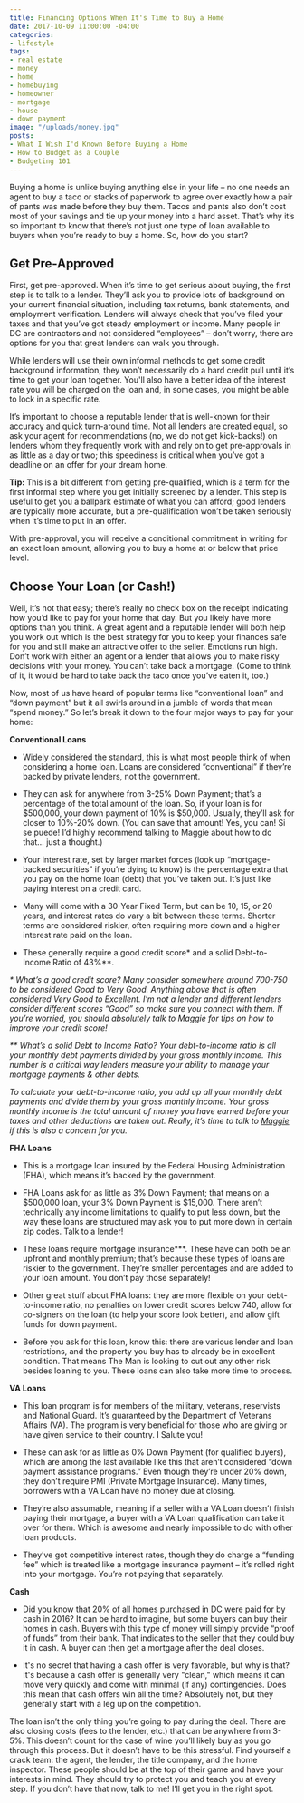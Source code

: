 ```yaml
---
title: Financing Options When It's Time to Buy a Home
date: 2017-10-09 11:00:00 -04:00
categories:
- lifestyle
tags:
- real estate
- money
- home
- homebuying
- homeowner
- mortgage
- house
- down payment
image: "/uploads/money.jpg"
posts:
- What I Wish I'd Known Before Buying a Home
- How to Budget as a Couple
- Budgeting 101
---
```


Buying a home is unlike buying anything else in your life – no one needs an agent to buy a taco or stacks of paperwork to agree over exactly how a pair of pants was made before they buy them.  Tacos and pants also don’t cost most of your savings and tie up your money into a hard asset. That’s why it’s so important to know that there’s not just one type of loan available to buyers when you’re ready to buy a home.  So, how do you start?

## Get Pre-Approved

First, get pre-approved.  When it’s time to get serious about buying, the first step is to talk to a lender. They’ll ask you to provide lots of background on your current financial situation, including tax returns, bank statements, and employment verification.  Lenders will always check that you’ve filed your taxes and that you’ve got steady employment or income.  Many people in DC are contractors and not considered “employees” – don’t worry, there are options for you that great lenders can walk you through.

While lenders will use their own informal methods to get some credit background information, they won’t necessarily do a hard credit pull until it’s time to get your loan together.  You'll also have a better idea of the interest rate you will be charged on the loan and, in some cases, you might be able to lock in a specific rate.

It’s important to choose a reputable lender that is well-known for their accuracy and quick turn-around time.  Not all lenders are created equal, so ask your agent for recommendations (no, we do not get kick-backs!) on lenders whom they frequently work with and rely on to get pre-approvals in as little as a day or two; this speediness is critical when you’ve got a deadline on an offer for your dream home.

**Tip:** This is a bit different from getting pre-qualified, which is a term for the first informal step where you get initially screened by a lender.  This step is useful to get you a ballpark estimate of what you can afford; good lenders are typically more accurate, but a pre-qualification won’t be taken seriously when it’s time to put in an offer.

With pre-approval, you will receive a conditional commitment in writing for an exact loan amount, allowing you to buy a home at or below that price level.

## Choose Your Loan (or Cash!)

Well, it’s not that easy; there’s really no check box on the receipt indicating how you’d like to pay for your home that day.  But you likely have more options than you think.  A great agent and a reputable lender will both help you work out which is the best strategy for you to keep your finances safe for you and still make an attractive offer to the seller.  Emotions run high.  Don’t work with either an agent or a lender that allows you to make risky decisions with your money.  You can’t take back a mortgage. (Come to think of it, it would be hard to take back the taco once you’ve eaten it, too.)

Now, most of us have heard of popular terms like “conventional loan” and “down payment” but it all swirls around in a jumble of words that mean “spend money.”  So let’s break it down to the four major ways to pay for your home:

**Conventional Loans**

* Widely considered the standard, this is what most people think of when considering a home loan.  Loans are considered “conventional” if they’re backed by private lenders, not the government.

* They can ask for anywhere from 3-25% Down Payment; that’s a percentage of the total amount of the loan.  So, if your loan is for $500,000, your down payment of 10% is $50,000. Usually, they’ll ask for closer to 10%-20% down. (You can save that amount! Yes, you can!  Si se puede!  I’d highly recommend talking to Maggie about how to do that… just a thought.)

* Your interest rate, set by larger market forces (look up “mortgage-backed securities” if you’re dying to know) is the percentage extra that you pay on the home loan (debt) that you’ve taken out.  It’s just like paying interest on a credit card.

* Many will come with a 30-Year Fixed Term, but can be 10, 15, or 20 years, and interest rates do vary a bit between these terms.  Shorter terms are considered riskier, often requiring more down and a higher interest rate paid on the loan.

* These generally require a good credit score\* and a solid Debt-to-Income Ratio of 43%\*\*.

*\* What’s a good credit score? Many consider somewhere around 700-750 to be considered Good to Very Good. Anything above that is often considered Very Good to Excellent. I’m not a lender and different lenders consider different scores “Good” so make sure you connect with them. If you’re worried, you should absolutely talk to Maggie for tips on how to improve your credit score!*

*\*\* What’s a solid Debt to Income Ratio? Your debt-to-income ratio is all your monthly debt payments divided by your gross monthly income. This number is a critical way lenders measure your ability to manage your mortgage payments & other debts.*

*To calculate your debt-to-income ratio, you add up all your monthly debt payments and divide them by your gross monthly income. Your gross monthly income is the total amount of money you have earned before your taxes and other deductions are taken out. Really, it’s time to talk to [Maggie](http://www.maggiegermano.com/coaching) if this is also a concern for you.*

**FHA Loans**

* This is a mortgage loan insured by the Federal Housing Administration (FHA), which means it’s backed by the government.

* FHA Loans ask for as little as 3% Down Payment; that means on a $500,000 loan, your 3% Down Payment is $15,000. There aren’t technically any income limitations to qualify to put less down, but the way these loans are structured may ask you to put more down in certain zip codes.  Talk to a lender!

* These loans require mortgage insurance\*\*\*.  These have can both be an upfront and monthly premium; that’s because these types of loans are riskier to the government. They’re smaller percentages and are added to your loan amount.  You don’t pay those separately!

* Other great stuff about FHA loans: they are more flexible on your debt-to-income ratio, no penalties on lower credit scores below 740, allow for co-signers on the loan (to help your score look better), and allow gift funds for down payment.

* Before you ask for this loan, know this: there are various lender and loan restrictions, and the property you buy has to already be in excellent condition.  That means The Man is looking to cut out any other risk besides loaning to you. These loans can also take more time to process.

**VA Loans**

* This loan program is for members of the military, veterans, reservists and National Guard. It’s guaranteed by the Department of Veterans Affairs (VA). The program is very beneficial for those who are giving or have given service to their country. I Salute you!

* These can ask for as little as 0% Down Payment (for qualified buyers), which are among the last available like this that aren’t considered “down payment assistance programs.” Even though they’re under 20% down, they don’t require PMI (Private Mortgage Insurance).
  Many times, borrowers with a VA Loan have no money due at closing.

* They’re also assumable, meaning if a seller with a VA Loan doesn’t finish paying their mortgage, a buyer with a VA Loan qualification can take it over for them.  Which is awesome and nearly impossible to do with other loan products.

* They’ve got competitive interest rates, though they do charge a “funding fee” which is treated like a mortgage insurance payment – it’s rolled right into your mortgage.  You’re not paying that separately.

**Cash**

* Did you know that 20% of all homes purchased in DC were paid for by cash in 2016?  It can be hard to imagine, but some buyers can buy their homes in cash.  Buyers with this type of money will simply provide “proof of funds” from their bank.  That indicates to the seller that they could buy it in cash.  A buyer can then get a mortgage after the deal closes.

* It's no secret that having a cash offer is very favorable, but why is that? It's because a cash offer is generally very "clean," which means it can move very quickly and come with minimal (if any) contingencies. Does this mean that cash offers win all the time? Absolutely not, but they generally start with a leg up on the competition.

The loan isn’t the only thing you’re going to pay during the deal.  There are also closing costs (fees to the lender, etc.) that can be anywhere from 3-5%.  This doesn’t count for the case of wine you’ll likely buy as you go through this process.  But it doesn’t have to be this stressful.  Find yourself a crack team: the agent, the lender, the title company, and the home inspector.  These people should be at the top of their game and have your interests in mind.  They should try to protect you and teach you at every step.  If you don’t have that now, talk to me!  I’ll get you in the right spot.